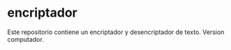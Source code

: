 # encriptador
Este repositorio contiene un encriptador y desencriptador de texto. Version computador.
